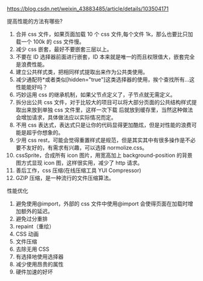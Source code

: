 https://blog.csdn.net/weixin_43883485/article/details/103504171

提高性能的方法有哪些?

1. 合并 css 文件，如果页面加载 10 个 css 文件,每个文件 1k，那么也要比只加载一个 100k 的 css 文件慢。
2. 减少 css 嵌套，最好不要嵌套三层以上。
3. 不要在 ID 选择器前面进行嵌套，ID 本来就是唯一的而且权限值大，嵌套完全是浪费性能。
4. 建立公共样式类，把相同样式提取出来作为公共类使用。
5. 减少通配符\*或者类似[hidden="true"]这类选择器的使用，挨个查找所有...这性能能好吗？
6. 巧妙运用 css 的继承机制，如果父节点定义了，子节点就无需定义。
7. 拆分出公共 css 文件，对于比较大的项目可以将大部分页面的公共结构样式提取出来放到单独 css 文件里，这样一次下载 后就放到缓存里，当然这种做法会增加请求，具体做法应以实际情况而定。
8. 不用 css 表达式，表达式只是让你的代码显得更加酷炫，但是对性能的浪费可能是超乎你想象的。
9. 少用 css rest，可能会觉得重置样式是规范，但是其实其中有很多操作是不必要不友好的，有需求有兴趣，可以选择 normolize.css。
10. cssSprite，合成所有 icon 图片，用宽高加上 background-position 的背景图方式显现 icon 图，这样很实用，减少了 http 请求。
11. 善后工作，css 压缩(在线压缩工具 YUI Compressor)
12. GZIP 压缩，是一种流行的文件压缩算法。

性能优化

1. 避免使用@import，外部的 css 文件中使用@import 会使得页面在加载时增加额外的延迟。
2. 避免过分重排
3. repaint（重绘）
4. CSS 动画
5. 文件压缩
6. 去除无用 CSS
7. 有选择地使用选择器
8. 减少使用昂贵的属性
9. 硬件加速的好坏
